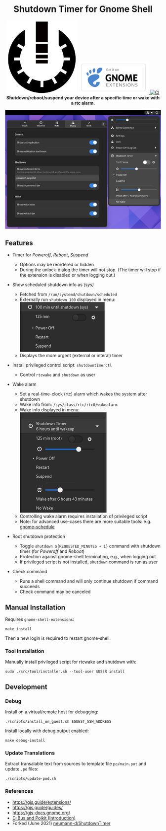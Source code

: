 <h1 align="center">Shutdown Timer for Gnome Shell</h1>
<p align="center">
  <img alt="Shutdown Timer Icon" width="228" src="data/img/icon.svg"/>
  <a href="https://extensions.gnome.org/extension/4372/shutdowntimer/">
    <img alt="Get it on GNOME Extensions" width="228" src="https://raw.githubusercontent.com/andyholmes/gnome-shell-extensions-badge/master/get-it-on-ego.svg?sanitize=true"></img>
  </a>
  <a href="https://github.com/Deminder/ShutdownTimer/actions/workflows/build.yml"><img alt="CI" src="https://github.com/Deminder/ShutdownTimer/actions/workflows/build.yml/badge.svg"></img></a>
  <br/>
  <b>Shutdown/reboot/suspend your device after a specific time or wake with a rtc alarm.</b> 
</p>

![Screenshot](data/img//screenshot.png)

## Features

- Timer for _Poweroff_, _Reboot_, _Suspend_

  - Options may be reordered or hidden
  - During the unlock-dialog the timer will not stop. (The timer will stop if the extension is disabled or when logging out.)

- Show scheduled shutdown info as _(sys)_

  - Fetched from `/run/systemd/shutdown/scheduled`
  - Externally run `shutdown 100` displayed in menu: <br/>![externalScheduleMenu](data/img/externalScheduleFeature.png)
  - Displays the more urgent (external or interal) timer

- Install privileged control script: `shutdowntimerctl`

  - Control `rtcwake` and `shutdown` as user

- Wake alarm

  - Set a real-time-clock (rtc) alarm which wakes the system after shutdown
  - Wake info from: `/sys/class/rtc/rtc0/wakealarm`
  - Wake info displayed in menu: <br/>![wakeInfoMenu](data/img/wakeInfoFeature.png)
  - Controlling wake alarm requires installation of privileged script
  - Note: for advanced use-cases there are more suitable tools: e.g. [gnome-schedule](https://gitlab.gnome.org/World/gnome-schedule)

- Root shutdown protection

  - Toggle `shutdown ${REQUESTED_MINUTES + 1}` command with shutdown timer (for _Poweroff_ and _Reboot_)
  - Protection against gnome-shell terminating, e.g., when logging out
  - If privileged script is not installed, `shutdown` command is run as user

- Check command
  - Runs a shell command and will only continue shutdown if command succeeds
  - Check command may be canceled

## Manual Installation

Requires `gnome-shell-extensions`:

```(shell)
make install
```

Then a new login is required to restart gnome-shell.

### Tool installation

Manually install privileged script for rtcwake and shutdown with:

```(shell)
sudo ./src/tool/installer.sh --tool-user $USER install
```

## Development

### Debug

Install on a virtual/remote host for debugging:

```(shell)
./scripts/install_on_guest.sh $GUEST_SSH_ADDRESS
```

Install locally with debug output enabled:

```(shell)
make debug-install
```

### Update Translations

Extract transalable text from sources to template file `po/main.pot` and update `.po` files:

```(shell)
./scripts/update-pod.sh
```

### References

- https://gjs.guide/extensions/
- https://gjs.guide/guides/
- https://gjs-docs.gnome.org/
- [D-Bus and Polkit (Introduction)](https://venam.nixers.net/blog/unix/2020/07/06/dbus-polkit.html)
- Forked (June 2021) [neumann-d/ShutdownTimer](https://github.com/neumann-d/ShutdownTimer)
